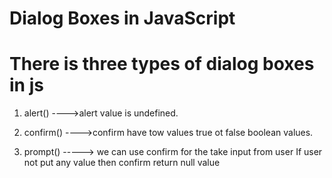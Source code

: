 # Dialog Boxes in JavaScript

# There is three types of dialog boxes in js

1. alert() ---->alert value is undefined.

2. confirm() ---->confirm have tow values true ot false boolean values.  

3. prompt() -----> we can use confirm for the take input from user  If user not put any value then confirm return null value